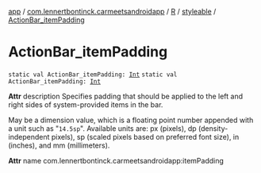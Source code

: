 [app](../../../index.md) / [com.lennertbontinck.carmeetsandroidapp](../../index.md) / [R](../index.md) / [styleable](index.md) / [ActionBar_itemPadding](./-action-bar_item-padding.md)

# ActionBar_itemPadding

`static val ActionBar_itemPadding: `[`Int`](https://kotlinlang.org/api/latest/jvm/stdlib/kotlin/-int/index.html)
`static val ActionBar_itemPadding: `[`Int`](https://kotlinlang.org/api/latest/jvm/stdlib/kotlin/-int/index.html)

**Attr**
description Specifies padding that should be applied to the left and right sides of system-provided items in the bar.

May be a dimension value, which is a floating point number appended with a unit such as "`14.5sp`". Available units are: px (pixels), dp (density-independent pixels), sp (scaled pixels based on preferred font size), in (inches), and mm (millimeters).

**Attr**
name com.lennertbontinck.carmeetsandroidapp:itemPadding

